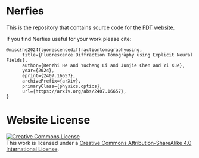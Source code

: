 # Nerfies

This is the repository that contains source code for the [FDT website](https://cubhe.github.io/fdt/).

If you find Nerfies useful for your work please cite:
```
@misc{he2024fluorescencediffractiontomographyusing,
      title={Fluorescence Diffraction Tomography using Explicit Neural Fields}, 
      author={Renzhi He and Yucheng Li and Junjie Chen and Yi Xue},
      year={2024},
      eprint={2407.16657},
      archivePrefix={arXiv},
      primaryClass={physics.optics},
      url={https://arxiv.org/abs/2407.16657}, 
}
```

# Website License
<a rel="license" href="http://creativecommons.org/licenses/by-sa/4.0/"><img alt="Creative Commons License" style="border-width:0" src="https://i.creativecommons.org/l/by-sa/4.0/88x31.png" /></a><br />This work is licensed under a <a rel="license" href="http://creativecommons.org/licenses/by-sa/4.0/">Creative Commons Attribution-ShareAlike 4.0 International License</a>.
